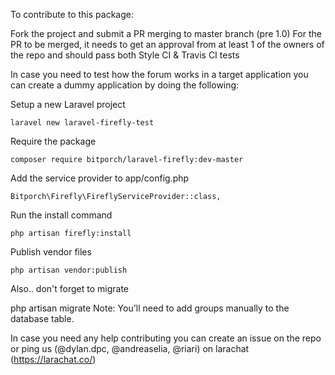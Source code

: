 To contribute to this package:

Fork the project and submit a PR merging to master branch (pre 1.0)
For the PR to be merged, it needs to get an approval from at least 1 of the owners of the repo and should pass both Style CI & Travis CI tests

In case you need to test how the forum works in a target application you can create a dummy application by doing the following:

Setup a new Laravel project

```
laravel new laravel-firefly-test
```

Require the package
```
composer require bitporch/laravel-firefly:dev-master
```

Add the service provider to app/config.php

```
Bitporch\Firefly\FireflyServiceProvider::class,
```


Run the install command
```
php artisan firefly:install
```

Publish vendor files
```
php artisan vendor:publish
```
Also.. don't forget to migrate

php artisan migrate
Note: You'll need to add groups manually to the database table.

In case you need any help contributing you can create an issue on the repo or ping us (@dylan.dpc, @andreaselia, @riari) on larachat (https://larachat.co/)
